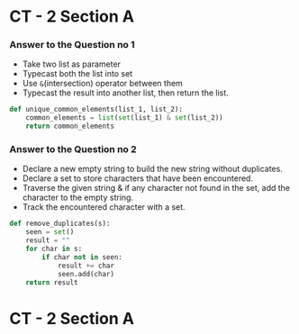 # CT - 2 Section A 

### Answer to the Question no 1

- Take two list as parameter
- Typecast both the list into set
- Use `&`(intersection) operator between them
- Typecast the result into another list, then return the list.

```python
def unique_common_elements(list_1, list_2):
    common_elements = list(set(list_1) & set(list_2))
    return common_elements
```

### Answer to the Question no 2

- Declare a new empty string to build the new string without duplicates.
- Declare a set to store characters that have been encountered.
- Traverse the given string & if any character not found in the set, add the character to the empty string.
- Track the encountered character with a set.

```python
def remove_duplicates(s):
    seen = set()
    result = ""
    for char in s:
        if char not in seen:
            result += char
            seen.add(char)
    return result
```


# CT - 2 Section A 